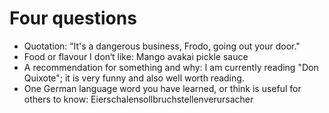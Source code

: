 # Four questions

- Quotation: “It's a dangerous business, Frodo, going out your door."
- Food or flavour I don‘t like: Mango avakai pickle sauce
- A recommendation for something and why: I am currently reading "Don Quixote"; it is very funny and also well worth reading.
- One German language word you have learned, or think is useful for others to know: Eierschalensollbruchstellenverursacher

